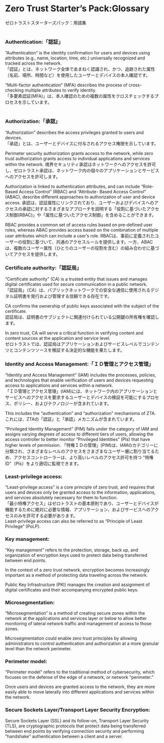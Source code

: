 # Zero Trust Starter’s Pack:Glossary
ゼロトラストスターターズパック：用語集  
<br>
### Authentication:「認証」
 “Authentication” is the identity confirmation for users and devices using attributes (e.g., name, location, time, etc.) universally recognized and tracked across the network.  
「認証」とは、ネットワーク全体であまねく認識され、かつ、追跡された属性（名前、場所、時間など）を使用したユーザーとデバイスの本人確認です。

“Multi-factor authentication” (MFA) describes the process of cross-checking multiple attributes to verify identity.  
「多要素認証(MFA)」は、本人確認のための複数の属性をクロスチェックするプロセスを示しています。  
<br>

### Authorization:「承認」
 “Authorization” describes the access privileges granted to users and devices.  
「承認」とは、ユーザーとデバイスに付与されるアクセス権限を示しています。

Perimeter security authorization grants access to the network, while zero trust authorization grants access to individual applications and services within the network. 
境界セキュリティ承認はネットワークへのアクセスを許可し、ゼロトラスト承認は、ネットワーク内の個々のアプリケーションとサービスへのアクセスを許可します。  

Authorization is linked to authentication attributes, and can include “Role-Based Access Control” (RBAC) and “Attribute- Based Access Control” (ABAC), describe different approaches to authorization of user and device access.
承認は、認証属性にリンクされており、ユーザーおよびデバイスへのアクセスの承認に対するさまざまなアプローチを説明する「役割に基づいたアクセス制御(RBAC)」や「属性に基づいたアクセス制御」を含めることができます。  

RBAC provides a common set of access rules based on pre-defined user roles, whereas ABAC provides access based on the combination of multiple user attributes which can include a user’s role. 
RBACは、事前に定義されたユーザーの役割に基づいて、共通のアクセスルールを提供します。一方、ABACは、複数のユーザー属性（ひとりのユーザーの役割を含む）の組み合わせに基づいてアクセスを提供します。  

### Certificate authority:「認証局」
“Certificate authority” (CA) is a trusted entity that issues and manages digital certificates used for secure communication in a public network.  
「認証局」（CA）は、パブリックネットワークでの安全な通信に使用されるデジタル証明書を発行および管理する信頼できる存在です。  

CA confirms the ownership of public keys associated with the subject of the certificate.  
認証局は、証明書のサブジェクトに関連付けられている公開鍵の所有権を確認します。  

In zero trust, CA will serve a critical function in verifying content and content sources at the application and service level.  
ゼロトラストでは、認証局はアプリケーションおよびサービスレベルでコンテンツとコンテンツソースを検証する決定的な機能を果たします。  

### Identity and Access Management:「ＩＤ管理とアクセス管理」
“Identity and Access Management” (IAM) includes the processes, policies, and technologies that enable verification of users and devices requesting access to applications and services within a network.   
「ＩＤ管理とアクセス管理」(IAM)には、ネットワーク内のアプリケーションとサービスへのアクセスを要求するユーザーとデバイスの検証を可能にするプロセス、ポリシー、およびテクノロジーが含まれています。  

This includes the “authentication” and “authorization” mechanisms of ZTA.  
これには、ZTAの「認証」と「承認」メカニズムが含まれています。  

“Privileged Identity Management” (PIM) falls under the category of IAM and assigns varying degrees of access to different tiers of users, allowing the access controller to better monitor “Privileged Identities” (PIs) that have higher levels of permission.
「特権ＩＤの管理」(PIM)は、IAMのカテゴリーに分類され、さまざまなレベルのアクセスをさまざまなユーザー層に割り当てるため、アクセスコントローラーは、より高いレベルのアクセス許可を持つ "特権ID"（PIs）をより適切に監視できます。  

### Least-privilege access:
“Least-privilege access” is a core principle of zero trust, and requires that users and devices only be granted access to the information, applications, and services absolutely necessary for them to function.  
「最小特権アクセス」はゼロトラストの基本原則であり、ユーザーとデバイスが機能するために絶対に必要な情報、アプリケーション、およびサービスへのアクセスのみを許可する必要があります。  
Least-privilege access can also be referred to as “Principle of Least Privilege” (PoLP).

### Key management:
“Key management” refers to the protection, storage, back up, and organization of encryption keys used to protect data being transferred between end points.

In the context of a zero trust network, encryption becomes increasingly important as a method of protecting data traveling across the network.

Public Key Infrastructure (PKI) manages the creation and assignment of digital certificates and their accompanying encrypted public keys.

### Microsegmentation:
“Microsegmentation” is a method of creating secure zones within the network at the applications and services layer or below to allow better monitoring of lateral network traffic and management of access to those zones.

Microsegmentation could enable zero trust principles by allowing administrators to control authentication and authorization at a more granular level than the network perimeter. 

### Perimeter model:
“Perimeter model” refers to the traditional method of cybersecurity, which focuses on the defense of the edge of a network, or network “perimeter.”

Once users and devices are granted access to the network, they are more easily able to move laterally into different applications and services within the network.

### Secure Sockets Layer/Transport Layer Security Encryption:
Secure Sockets Layer (SSL) and its follow-on, Transport Layer Security (TLS), are cryptographic protocols that protect data being transferred between end points by verifying connection security and performing “handshake” authentication between a client and a server. 
